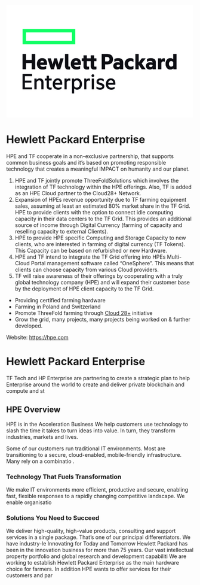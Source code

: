 ![hpe logo](./img/hpe_logo.jpg)


# Hewlett Packard Enterprise

HPE and TF cooperate in a non-exclusive partnership, that supports common business goals and it’s based on promoting responsible technology that creates a meaningful IMPACT on humanity and our planet.

1. HPE and TF jointly promote ThreeFoldSolutions which involves the integration of TF technology within the HPE offerings. Also, TF is added as an HPE Cloud partner to the Cloud28+ Network.  
2. Expansion of HPEs revenue opportunity due to TF farming equipment sales, assuming at least an estimated 80% market share in the TF Grid. HPE to provide clients with the option to connect idle computing capacity in their data centers to the TF Grid. This provides an additional source of income through Digital Currency (farming of capacity and reselling capacity to external Clients).  
3. HPE to provide HPE specific Computing and Storage Capacity to new clients, who are interested in farming of digital currency (TF Tokens). This Capacity can be based on refurbished or new Hardware. 
4. HPE and TF intend to integrate the TF Grid offering into HPEs Multi-Cloud Portal management software called “OneSphere”. This means that clients can choose capacity from various Cloud providers. 
5. TF will raise awareness of their offerings by cooperating with a truly global technology company (HPE) and will expand their customer base by the deployment of HPE client capacity to the TF Grid​.

- Providing certified farming hardware
- Farming in Poland and Switzerland
- Promote ThreeFold farming through [Cloud 28+](https://cloud28plus.com/EMEA/catalogue/ThreeFold-Farming) initiative
- Grow the grid, many projects, many projects being worked on & further developed.

Website:  https://hpe.com

# Hewlett Packard Enterprise

TF Tech and HP Enterprise are partnering to create a strategic plan to help Enterprise around the world to create and deliver private blockchain and compute and st

## HPE Overview

HPE is in the Acceleration Business
We help customers use technology to slash the time it takes to turn ideas into value. In turn, they transform industries, markets and lives.

Some of our customers run traditional IT environments. Most are transitioning to a secure, cloud-enabled, mobile-friendly infrastructure. Many rely on a combinatio
.

### Technology That Fuels Transformation
We make IT environments more efficient, productive and secure, enabling fast, flexible responses to a rapidly changing competitive landscape. We enable organisatio

### Solutions You Need to Succeed
We deliver high-quality, high-value products, consulting and support services in a single package. That’s one of our principal differentiators. We have industry-le
Innovating for Today and Tomorrow
Hewlett Packard has been in the innovation business for more than 75 years. Our vast intellectual property portfolio and global research and development capabiliti
We are working to establish Hewlett Packard Enterprise as the main hardware choice for farmers. In addition HPE wants to offer services for their customers and par








